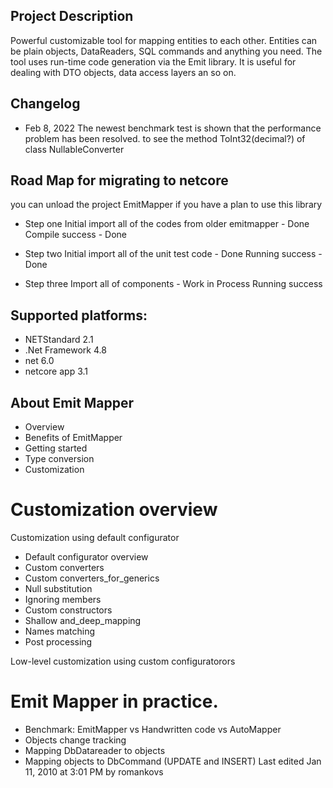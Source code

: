 ## Project Description
Powerful customizable tool for mapping entities to each other. Entities can be plain objects, DataReaders, SQL commands and anything you need. The tool uses run-time code generation via the Emit library. It is useful for dealing with DTO objects, data access layers an so on.

## Changelog
* Feb 8, 2022 The newest benchmark test is shown that the performance problem has been resolved. to see the method ToInt32(decimal?) of class NullableConverter
## Road Map for migrating to netcore

you can unload the project EmitMapper if you have a plan to use this library

*  Step one
  Initial import all of the codes from older emitmapper - Done
  Compile success  - Done

*  Step two
  Initial import all of the unit test code - Done
  Running success - Done

*  Step three
  Import all of components - Work in Process
  Running success


## Supported platforms:

* NETStandard 2.1
* .Net Framework 4.8
* net 6.0
* netcore app 3.1
## About Emit Mapper

* Overview
* Benefits of EmitMapper
* Getting started
* Type conversion
* Customization

# Customization overview

Customization using default configurator
* Default configurator overview
* Custom converters
* Custom converters_for_generics
* Null substitution
* Ignoring members
* Custom constructors
* Shallow and_deep_mapping
* Names matching
* Post processing

Low-level customization using custom configuratorors
# Emit Mapper in practice.

* Benchmark: EmitMapper vs Handwritten code vs AutoMapper
* Objects change tracking
* Mapping DbDatareader to objects
* Mapping objects to DbCommand (UPDATE and INSERT) Last edited Jan 11, 2010 at 3:01 PM by romankovs